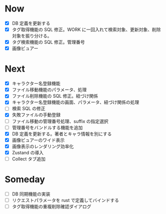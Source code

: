 # Now

- [x] DB 定義を更新する
- [x] タグ取得機能の SQL 修正。WORK に一回入れて検索対象、更新対象、削除対象を振り分ける。
- [x] タグ検索機能の SQL 修正。管理番号
- [x] 画像ビュアー

# Next

- [x] キャラクター名登録機能
- [x] ファイル移動機能のパラメータ、処理
- [x] ファイル削除機能の SQL 修正。紐づけ関係
- [x] キャラクター名登録機能の画面、パラメータ、紐づけ関係の処理
- [ ] 検索 SQL の修正
- [x] 失敗ファイルの手動登録
- [ ] ファイル移動の管理番号処理、suffix の指定選択
- [ ] 管理番号をバンドルする機能を追加
- [x] DB 定義を更新する。著者とキャラ情報を別にする
- [x] 画像ビュアーのワイド表示
- [x] 画像表示のレンダリング効率化
- [x] Zustand の導入
- [ ] Collect タブ追加

# Someday

- [ ] DB 同期機能の実装
- [ ] リクエストパラメータを rust で定義してバインドする
- [ ] タグ取得機能の重複削除確認ダイアログ
